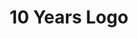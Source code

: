 ---
description: Artwork for 10th Anniversary
title: 10 Years Logo
level: Other Logos
featured_image: horizontal/color/10-years-horizontal-color.svg
layout: logos
---